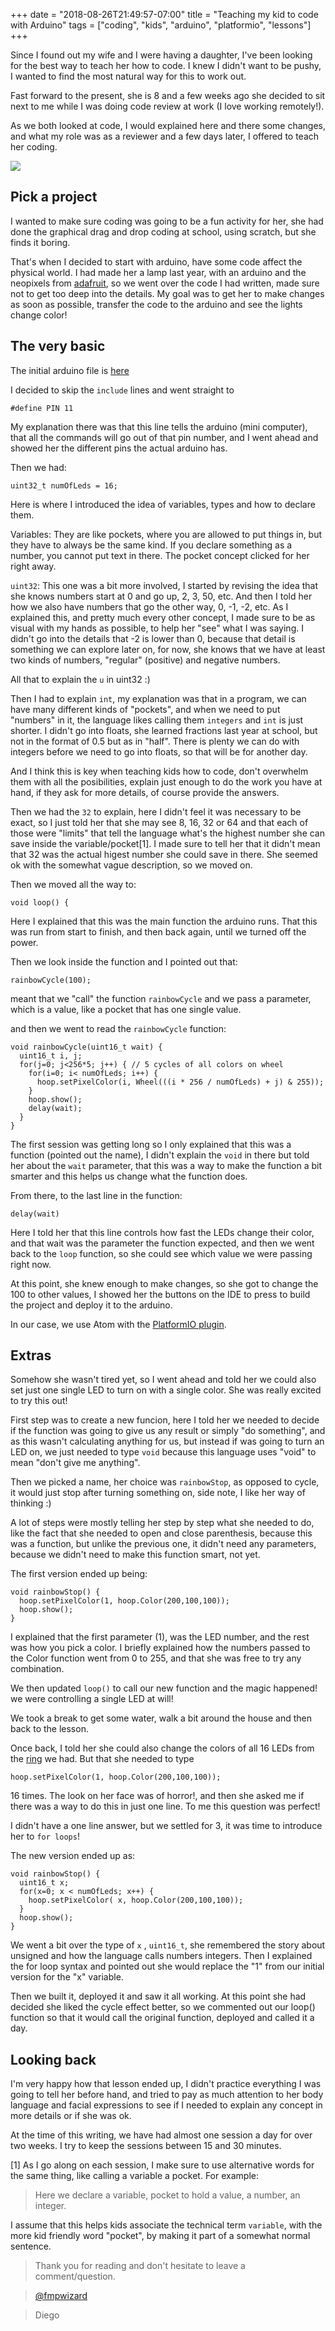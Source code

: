 +++
date = "2018-08-26T21:49:57-07:00"
title = "Teaching my kid to code with Arduino"
tags = ["coding", "kids", "arduino", "platformio", "lessons"]
+++

Since I found out my wife and I were having a daughter, I've been looking for the best way to teach her how to code. I knew I didn't want to be pushy, I wanted to find the most natural way for this to work out.

Fast forward to the present, she is 8 and a few weeks ago she decided to sit next to me while I was doing code review at work (I love working remotely!).

As we both looked at code, I would explained here and there some changes, and what my role was as a reviewer and a few days later, I offered to teach her coding.


![](/images/stella_coding_1.jpg)

## Pick a project

I wanted to make sure coding was going to be a fun activity for her, she had done the graphical drag and drop coding at school, using scratch, but she finds it boring.

That's when I decided to start with arduino, have some code affect the physical world. I had made her a lamp last year, with an arduino and the neopixels from [adafruit](https://www.adafruit.com/category/168), so we went over the code I had written, made sure not to get too deep into the details. My goal was to get her to make changes as soon as possible, transfer the code to the arduino and see the lights change color!

## The very basic

The initial arduino file is [here](https://gist.github.com/fmpwizard/b7177d15a45771e814d244b21a9d1565/db84c38f3c117a22c55464e50343043ea02c88ac)

I decided to skip the `include` lines and went straight to

`#define PIN 11`

My explanation there was that this line tells the arduino (mini computer), that all the commands will go out of that pin number, and I went ahead and showed her the different pins the actual arduino has.

Then we had:

`uint32_t numOfLeds = 16;`

Here is where I introduced the idea of variables, types and how to declare them.

Variables: They are like pockets, where you are allowed to put things in, but they have to always be the same kind. If
you declare something as a number, you cannot put text in there. The pocket concept clicked for her right away.

`uint32`: This one was a bit more involved, I started by revising the idea that she knows numbers start at 0 and go up, 2, 3, 50, etc. And then I
told her how we also have numbers that go the other way, 0, -1, -2, etc. As I explained this, and pretty much every other concept, I made sure to
be as visual with my hands as possible, to help her "see" what I was saying. I didn't go into the details that -2 is lower than 0, because that
detail is something we can explore later on, for now, she knows that we have at least two kinds of numbers, "regular" (positive) and negative numbers.

All that to explain the `u` in uint32 :)

Then I had to explain `int`, my explanation was that in a program, we can have many different kinds of "pockets", and when we need to put "numbers" in it, the language likes calling them `integers` and `int` is just shorter.
I didn't go into floats, she learned fractions last year at school, but not in the format of 0.5 but as in "half". There is plenty we can do with 
integers before we need to go into floats, so that will be for another day.

And I think this is key when teaching kids how to code, don't overwhelm them with all the posibilities, explain just enough to do the 
work you have at hand, if they ask for more details, of course provide the answers.

Then we had the `32` to explain, here I didn't feel it was necessary to be exact, so I just told her that she may see 8, 16, 32 or 64 and that each of
those were "limits" that tell the language what's the highest number she can save inside the variable/pocket[1]. I made sure to tell her that it didn't mean that 32 was the actual higest number she could save in there. She seemed ok with the somewhat vague description, so we moved on.

Then we moved all the way to:

`void loop() {`

Here I explained that this was the main function the arduino runs. That this was run from start to finish, and then back again, until we turned off the 
power.

Then we look inside the function and I pointed out that:

`rainbowCycle(100);`

meant that we "call" the function `rainbowCycle` and we pass a parameter, which is a value, like a pocket that has one single value.

and then we went to read the `rainbowCycle` function:

```
void rainbowCycle(uint16_t wait) {
  uint16_t i, j;
  for(j=0; j<256*5; j++) { // 5 cycles of all colors on wheel
    for(i=0; i< numOfLeds; i++) {
      hoop.setPixelColor(i, Wheel(((i * 256 / numOfLeds) + j) & 255));
    }
    hoop.show();
    delay(wait);
  }
}
```

The first session was getting long so I only explained that this was a function (pointed out the name), I didn't explain the `void` in there
but told her about the `wait` parameter, that this was a way to make the function a bit smarter and this helps us change what the
function does.

From there, to the last line in the function:

`delay(wait)`

Here I told her that this line controls how fast the LEDs change their color, and that wait was the parameter the function expected, and then we went back to the `loop` function, so she could see which value we were passing right now.

At this point, she knew enough to make changes, so she got to change the 100 to other values, I showed her the buttons on the IDE to press to build the project and deploy it to the arduino.

In our case, we use Atom with the [PlatformIO plugin](https://platformio.org/).

## Extras

Somehow she wasn't tired yet, so I went ahead and told her we could also set just one single LED to turn on with a single color. She was
really excited to try this out!

First step was to create a new funcion, here I told her we needed to decide if the function was going to give us any result or
simply "do something", and as this wasn't calculating anything for us, but instead if was going to turn an LED on, we just needed
to type `void` because this language uses "void" to mean "don't give me anything".

Then we picked a name, her choice was `rainbowStop`, as opposed to cycle, it would just stop after turning something on, side note, I like 
her way of thinking :)

A lot of steps were mostly telling her step by step what she needed to do, like the fact that she needed to open and close parenthesis, because
this was a function, but unlike the previous one, it didn't need any parameters, because we didn't need to make this function smart, not yet.

The first version ended up being:

```
void rainbowStop() {
  hoop.setPixelColor(1, hoop.Color(200,100,100));
  hoop.show();
}
```

I explained that the first parameter (1), was the LED number, and the rest was how you pick a color. I briefly explained how the numbers passed to
the Color function went from 0 to 255, and that she was free to try any combination.

We then updated `loop()` to call our new function and the magic happened! we were controlling a single LED at will!

We took a break to get some water, walk a bit around the house and then back to the lesson.

Once back, I told her she could also change the colors of all 16 LEDs from the [ring](https://www.adafruit.com/product/2854) we had. But that she
needed to type 

```
hoop.setPixelColor(1, hoop.Color(200,100,100));
```

16 times. The look on her face was of horror!, and then she asked me if there was a way to do this in just one line. To me this question was perfect!

I didn't have a one line answer, but we settled for 3, it was time to introduce her to `for loops`!

The new version ended up as:

```
void rainbowStop() {
  uint16_t x;
  for(x=0; x < numOfLeds; x++) {
    hoop.setPixelColor( x, hoop.Color(200,100,100));
  }
  hoop.show();
}
```

We went a bit over the type of `x` , `uint16_t`, she remembered the story about unsigned and how the language calls numbers integers. Then
I explained the for loop syntax and pointed out she would replace the "1" from our initial version for the "x" variable.

Then we built it, deployed it and saw it all working. At this point she had decided she liked the cycle effect better, so we commented out 
our loop() function so that it would call the original function, deployed and called it a day.

## Looking back

I'm very happy how that lesson ended up, I didn't practice everything I was going to tell her before hand, and tried to pay as much attention 
to her body language and facial expressions to see if I needed to explain any concept in more details or if she was ok.

At the time of this writing, we have had almost one session a day for over two weeks. I try to keep the sessions between 15 and 30 minutes.


[1] As I go along on each session, I make sure to use alternative words for the same thing, like calling a variable a pocket. For example:

> Here we declare a variable, pocket to hold a value, a number, an integer.

I assume that this helps kids associate the technical term `variable`, with the more kid friendly word "pocket", by making it part of a somewhat normal sentence.


>Thank you for reading and don't hesitate to leave a comment/question.

>[@fmpwizard](https://twitter.com/fmpwizard)

>Diego
